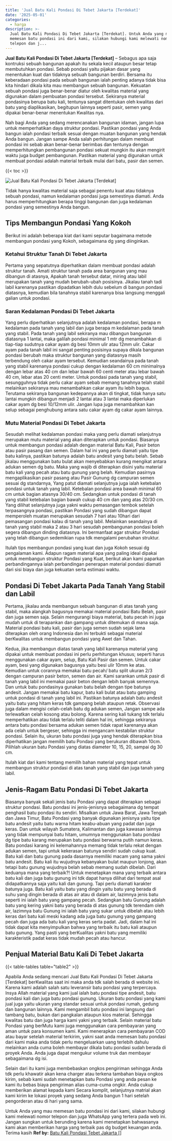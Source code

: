 ```yaml
---
title: 'Jual Batu Kali Pondasi Di Tebet Jakarta [Terdekat]'
date: '2025-05-01'
categories:
  - harga
description: >-
  Jual Batu Kali Pondasi Di Tebet Jakarta [Terdekat]. Untuk Anda yang mau
  memesan batu pondasi ini dari kami, silakan hubungi kami melewati nomor
  telepon dan j...
---
```


**Jual Batu Kali Pondasi Di Tebet Jakarta \[Terdekat\]** – Sebagus apa saja kontruksi sebuah bangunan apakah itu sekala kecil ataupun besar tetap membutuhkan pondasi. Sebab pondasi yaitu pijakan dasar yang menentukan kuat dan tidaknya sebuah bangunan berdiri. Bersama itu keberadaan pondasi pada sebuah bangunan ialah penting adanya tidak bisa kita hindari dikala kita mau membangun sebuah bangunan. Kekuatan sebuah pondasi juga benar-benar diatur oleh kwalitas material yang digunakan dalam pembuatan pondasi tersebut. Sekiranya material pondasinya berupa batu kali, tentunya sangat ditentukan oleh kwalitas dari batu yang diaplikasikan, begitupun lainnya seperti pasir, semen yang dipakai benar-benar menentukan Kwalitas nya.

Nah bagi Anda yang sedang merencanakan bangunan idaman, jangan lupa untuk memperhatikan daya struktur pondasi. Pastikan pondasi yang Anda bangun ialah pondasi terbaik sesuai dengan muatan bangunan yang hendak Anda bangun. Jangan sampe Anda salah perhitungan dalam membuat pondasi ini sebab akan benar-benar berimbas dan tentunya dengan memperhitungkan pembangunan pondasi sekuat mungkin itu akan mengirit waktu juga budget pembangunan. Pastikan material yang digunakan untuk membuat pondasi adalah material terbaik mulai dari batu, pasir dan semen.

{{< toc >}}

![Jual Batu Kali Pondasi Di Tebet Jakarta [Terdekat]](/images/jual-batu-kali-04.png)

Tidak hanya kwalitas material saja sebagai penentu kuat atau tidaknya sebuah pondasi, namun kedalaman pondasi juga semestinya diamati. Anda harus memperhitungkan berapa tinggi bangunan dan juga kedalaman pondasi yang semestinya Anda bangun.

## Tips Membangun Pondasi Yang Kokoh

Berikut ini adalah beberapa kiat dari kami seputar bagaimana metode membangun pondasi yang Kokoh, sebagaimana dg yang diinginkan.

### Ketahui Struktur Tanah Di Tebet Jakarta

Pertama yang sepatutnya diperhatikan dalam membuat pondasi adalah struktur tanah. Amati struktur tanah pada area bangunan yang mau dibangun di atasnya, Apakah tanah tersebut datar, miring atau labil merupakan tanah yang mudah berubah-ubah posisinya. Jikalau tanah tadi labil karenanya pastikan dipadatkan lebih dulu sebelum di bangun pondasi diatasnya, kemudian bila tanahnya stabil karenanya bisa langsung menggali galian untuk pondasi.

### Saran Kedalaman Pondasi Di Tebet Jakarta

Yang perlu diperhatikan selanjutnya adalah kedalaman pondasi, berapa m kedalaman pada tanah yang labil dan juga berapa m kedalaman pada tanah yang stabil. Pada tanah yang labil sekiranya mau dibangun bangunan diatasnya 1 lantai, maka galilah pondasi minimal 1 mtr dg menambahkan di tiap-tiap sudutnya cakar ayam dg besi 10mm ulir atau 12mm ulir. Cakar ayam pada tanah labil ini sangat penting posisinya supaya dikala bangunan pondasi berubah maka struktur bangunan yang diatasnya masih terbendung oleh cakar ayam tersebut. Kemudian seandainya pada tanah yang stabil karenanya pondasi cukup dengan kedalaman 60 cm minimalnya dengan lebar atas 40 cm dan lebar bawah 60 centi meter atau lebar bawah 40 cm, lebar atas 20 centi meter. Untuk pondasi pada tanah yang stabil, sesungguhnya tidak perlu cakar ayam sebab memang tanahnya telah stabil melainkan sekiranya mau menambahkan cakar ayam itu lebih bagus. Terutama sekiranya bangunan kedepannya akan di tingkat, tidak hanya satu lantai mungkin dibangun menjadi 2 lantai atau 3 lantai maka diperlukan cakar ayam dg besi 10/12mm ulir. Jangan lupa juga menambahkan kan selup sebagai penghubung antara satu cakar ayam dg cakar ayam lainnya.

### Mutu Material Pondasi Di Tebet Jakarta

Sesudah melihat kedalaman pondasi maka yang perlu diamati selanjutnya merupakan mutu material yang akan diterapkan untuk pondasi. Biasanya untuk membangun pondasi adalah dengan material Batu Kali, Pasir beton atau pasir pasang dan semen. Dalam hal ini yang perlu diamati yaitu tipe batu kalinya, pastikan batunya adalah batu andesit yang batu belah. Sebab jikalau menggunakan batu bulat akan menyebabkan kurang mengikat antara adukan semen dg batu. Maka yang wajib di diterapkan disini yaitu material batu kali yang pecah atau batu gunung yang belah. Kemudian pasirnya mengaplikasikan pasir pasang atau Pasir Gunung dg campuran semen sesuai dg standarnya, Yang patut diamati selanjutnya juga ialah ketebalan pondasi untuk tanah yang labil. Ketebalan pondasi area bawah minimal 60 cm untuk bagian atasnya 30/40 cm. Sedangkan untuk pondasi di tanah yang stabil ketebalan bagian bawah cukup 40 cm dan yang atas 20/30 cm. Yang dilihat selanjutnya juga yakni waktu pemasangan tembok setelah terpasangnya pondasi, pastikan Pondasi yang sudah dibangun dapat memperoleh muatan merupakan sesudah 7 hari atau 10hari dari pemasangan pondasi kalau di tanah yang labil. Melainkan seandainya di tanah yang stabil maka 2 atau 3 hari sesudah pembangunan pondasi boleh segera dibangun dinding diatasnya. Ini bermanfaat agar struktur Pondasi yang telah dibangun sedemikian rupa tdk mengalami perubahan struktur.

Itulah tips membangun pondasi yang kuat dan juga Kokoh sesuai dg pengalaman kami. Adapun ragam material apa yang paling ideal dipakai untuk membangun struktur Pondasi yang Kuat, berikut akan kami paparkan perbandingannya ialah perbandingan penerapan material pondasi diamati dari sisi biaya dan juga kekuatan serta estimasi waktu.

## Pondasi Di Tebet Jakarta Pada Tanah Yang Stabil dan Labil

Pertama, jikalau anda membangun sebuah bangunan di atas tanah yang stabil, maka alangkah bagusnya memakai material pondasi Batu Belah, pasir dan juga semen saja. Selain mengurangi biaya material, batu pecah ini juga mudah untuk di terapankan dan gampang untuk ditemukan di mana saja. Material pondasi batu kali, pasir dan juga semen sudah sejak lama diterapkan oleh orang Indonesia dan ini terbukti sebagai material berKwalitas untuk membangun pondasi yang Awet dan Tahan.

Kedua, jika membangun diatas tanah yang labil karenanya material yang dipakai untuk membuat pondasi ini perlu perhitungan khusus; seperti harus menggunakan cakar ayam, selup, Batu Kali Pasir dan semen. Untuk cakar ayam, besi yang digunakan bagusnya yaitu besi ulir 10mm ke atas. Kemudian untuk corannya memakai batu pecah/ batu split ukuran 2/3 dengan campuran pasir beton, semen dan air. Kami sarankan untuk pasir di tanah yang labil ini memakai pasir beton dengan lebih banyak semennya. Dan untuk batu pondasinya gunakan batu belah dengan tipe batunya andesit. Jangan memakai batu kapur, batu kali bulat atau batu gamping untuk pondasi di tanah yang labil ini. Pastikan batunya adalah batu andesit yaitu batu yang hitam keras tdk gampang belah ataupun retak. Observasi juga dalam mengisi celah-celah batu dg adukan semen, Jangan sampe ada terlewatkan celah kosong atau bolong. Karena sering kali tukang tdk terlalu memperhatikan atau tidak terlalu teliti dalam hal ini, sehingga sekiranya antara batu pondasi bersama adukan semen tidak rapat karenanya akan ada celah untuk bergeser, sehingga ini mengancam kestabilan struktur pondasi. Selain itu, ukuran batu pondasi juga yang hendak diterapkan bisa diperhatikan jangan memilih batu Pondasi yang berukuran dibawah 10cm. Pilihlah ukuran batu Pondasi yang diatas diameter 10, 15, 20, sampai dg 30 cm.

Itulah kiat dari kami tentang memilih bahan material yang tepat untuk membangun struktur pondasi di atas tanah yang stabil dan juga tanah yang labil.

## Jenis-Ragam Batu Pondasi Di Tebet Jakarta

Biasanya banyak sekali jenis batu Pondasi yang dapat diterapkan sebagai struktur pondasi. Batu pondasi ini jenis-jenisnya sebagaimana dg tempat penghasil batu pondasi itu sendiri. Misalkan untuk Jawa Barat, Jawa Tengah dan Jawa Timur, Batu Pondasi yang banyak digunakan jenisnya yaitu tipe batu andesit yaitu batu warna hitam keabu-abuan yang padat dan juga keras. Dan untuk wilayah Sumatera, Kalimantan dan juga kawasan lainnya yang tidak mempunyai batu hitam, umumnya menggunakan batu pondasi dg tipe batu karang merupakan batu pondasi berwarna putih namun keras. Batu pondasi karang ini kelemahannya memang tidak terlalu rekat dengan adukan semen, tapi untuk kekerasan batunya sendiri sudah cukup kuat. Batu kali dan batu gunung pada dasarnya memiliki macam yang sama yakni batu andesit. Batu kali itu wujudnya kebanyakan bulat maupun lonjong, akan tetapi batu gunung wujudnya belah sebab memang sudah dibelah. Dari keduanya mana yang terbaik?! Untuk menetapkan mana yang terbaik antara batu kali dan juga batu gunung ini tdk dapat hanya dilihat dari tempat asal didapatkannya saja yaitu kali dan gunung. Tapi perlu diamati karakter batunya juga. Batu kali yaitu batu yang dingin yaitu batu yang berada di suhu yang dingin berada di atas air atau di dalam air, lazimnya jenis batu seperti ini ialah batu yang gampang pecah. Sedangkan batu Gunung adalah batu yang kering yakni batu yang berada di atas gunung tdk terendam oleh air, lazimnya batu Gunung ini ialah batu yang sukar untuk dibelah atau lebih keras dari batu kali meski kadang ada juga batu gunung yang gampang pecah dan juga ada batu kali yang keras serta padat. Jadi, dalam hal ini tidak dapat kita menyimpulkan bahwa yang terbaik itu batu kali ataupun batu gunung. Yang pasti yang berKualitas yakni batu yang memiliki karakteristik padat keras tidak mudah pecah atau hancur.

## Penjual Material Batu Kali Di Tebet Jakarta

{{< table-tables table="table2" >}}

Apabila Anda sedang mencari Jual Batu Kali Pondasi Di Tebet Jakarta \[Terdekat\] berKwalitas saat ini maka anda tdk salah berada di website ini. Karena kami adalah salah satu leveransir batu pondasi yang terpercaya. Insya Allah material yang kami jual ialah batu pondasi tipe andesit, batu pondasi kali dan juga batu pondasi gunung. Ukuran batu pondasi yang kami jual juga yaitu ukuran yang standar sesuai untuk pondasi rumah, gedung dan bangunan lainnya. Kami mengambil batu pondasi ini langsung dari tambang batu, bukan dari pangkalan ataupun kios material. Sehingga kwalitas batu dan juga harga kami yakni yang terbaik. Selain material batu Pondasi yang berMutu kami juga menggunakan cara pembayaran yang aman untuk para konsumen kami. Kami menerapkan cara pembayaran COD atau bayar setelah material terkirim, yakni saat anda memesan batu pondasi dari kami maka anda tidak perlu mengeluarkan uang terlebih dahulu melainkan anda cuma boleh membayar dikala batu pondasi sudah berada di proyek Anda. Anda juga dapat mengukur volume truk dan membayar sebagaimana dg isi.

Selain dari itu kami juga membebaskan ongkos pengiriman sehingga Anda tdk perlu khawatir akan kena charger atau terkena tambahan biaya ongkos kirim, sebab kami sudah menetapkan batu Pondasi yang anda pesan ke kami itu bebas biaya pengiriman alias cuma-cuma ongkir. Anda cukup memberikan alamat kepada kami Secara komplit, selanjutnya matrial akan kami kirim ke lokasi proyek yang sedang Anda bangun 1 hari setelah pengorderan atau di hari yang sama.

Untuk Anda yang mau memesan batu pondasi ini dari kami, silakan hubungi kami melewati nomor telepon dan juga WhatsApp yang tertera pada web ini. Jangan sungkan untuk berunding karena kami menetapkan bahwasanya kami akan memberikan harga yang terbaik pas dg budget keuangan anda. Terima kasih
**Ref by:** [Batu Kali Pondasi Tebet Jakarta []](https://id.wikipedia.org/wiki/Batu)
